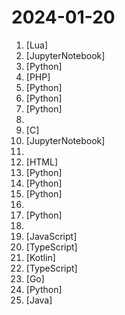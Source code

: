 # 2024-01-20

1. [](https://github.comundefined "Ant game engine") [Lua]
2. [](https://github.comundefined "PhotoMaker") [JupyterNotebook]
3. [](https://github.comundefined "1 min voice data can also be used to train a good TTS model! (few shot voice cloning)") [Python]
4. [](https://github.comundefined "Calculate which days you don't have to work!") [PHP]
5. [](https://github.comundefined "Question and Answer based on Anything.") [Python]
6. [](https://github.comundefined "Home Assistant integration for Haier hOn: support for Haier/Candy/Hoover home appliances like washing machines and air conditioners in 19 languages.") [Python]
7. [](https://github.comundefined "") [Python]
8. [](https://github.comundefined "InstantID : Zero-shot Identity-Preserving Generation in Seconds 🔥") 
9. [](https://github.comundefined "bare minimum atw-style interpreter for learning purposes") [C]
10. [](https://github.comundefined "Sample code and notebooks for Generative AI on Google Cloud") [JupyterNotebook]
11. [](https://github.comundefined "ai副业赚钱大集合，教你如何利用ai做一些副业项目，赚取更多额外收益。The Ultimate Guide to Making Money with AI Side Hustles: Learn how to leverage AI for some cool side gigs and rake in some extra cash. Check out the English version for more insights.") 
12. [](https://github.comundefined "Curso de lógica de programación 1 - Alura Latam") [HTML]
13. [](https://github.comundefined "A code-first agent framework for seamlessly planning and executing data analytics tasks.") [Python]
14. [](https://github.comundefined "") [Python]
15. [](https://github.comundefined "SGLang is a structured generation language designed for large language models (LLMs). It makes your interaction with LLMs faster and more controllable.") [Python]
16. [](https://github.comundefined "") 
17. [](https://github.comundefined "This repository provides the code and model checkpoints of the research paper: Scalable Pre-training of Large Autoregressive Image Models") [Python]
18. [](https://github.comundefined "leaked prompts of GPTs") 
19. [](https://github.comundefined "✦ My personal website built using Next.js, Tailwind CSS, shadcn/ui, Contentful, Raindrop, Supabase and deployed on Vercel.") [JavaScript]
20. [](https://github.comundefined "CLI tool for Angular") [TypeScript]
21. [](https://github.comundefined "Free and open source manga reader for Android") [Kotlin]
22. [](https://github.comundefined "There can be more than Notion and Miro. AFFiNE(pronounced [ə‘fain]) is a next-gen knowledge base that brings planning, sorting and creating all together. Privacy first, open-source, customizable and ready to use.") [TypeScript]
23. [](https://github.comundefined "The Go language implementation of gRPC. HTTP/2 based RPC") [Go]
24. [](https://github.comundefined "") [Python]
25. [](https://github.comundefined "🔥 🔥 🔥 An intelligent and versatile general-purpose SQL client and reporting tool for databases which integrates ChatGPT capabilities.") [Java]
